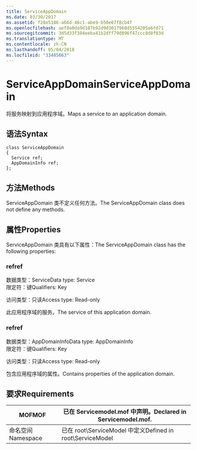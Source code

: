```yaml
---
title: ServiceAppDomain
ms.date: 03/30/2017
ms.assetid: f28e5186-a66d-46c1-abe9-b50e07f8cb4f
ms.openlocfilehash: aef0a0da9d107b92d9d3017968d5554205a6fd71
ms.sourcegitcommit: 3d5d33f384eeba41b2dff79d096f47ccc8d8f03d
ms.translationtype: MT
ms.contentlocale: zh-CN
ms.lasthandoff: 05/04/2018
ms.locfileid: "33485663"
---
```

# <a name="serviceappdomain"></a><span data-ttu-id="dc5cc-102">ServiceAppDomain</span><span class="sxs-lookup"><span data-stu-id="dc5cc-102">ServiceAppDomain</span></span>
<span data-ttu-id="dc5cc-103">将服务映射到应用程序域。</span><span class="sxs-lookup"><span data-stu-id="dc5cc-103">Maps a service to an application domain.</span></span>  
  
## <a name="syntax"></a><span data-ttu-id="dc5cc-104">语法</span><span class="sxs-lookup"><span data-stu-id="dc5cc-104">Syntax</span></span>  
  
```  
class ServiceAppDomain  
{  
  Service ref;  
  AppDomainInfo ref;  
};  
```  
  
## <a name="methods"></a><span data-ttu-id="dc5cc-105">方法</span><span class="sxs-lookup"><span data-stu-id="dc5cc-105">Methods</span></span>  
 <span data-ttu-id="dc5cc-106">ServiceAppDomain 类不定义任何方法。</span><span class="sxs-lookup"><span data-stu-id="dc5cc-106">The ServiceAppDomain class does not define any methods.</span></span>  
  
## <a name="properties"></a><span data-ttu-id="dc5cc-107">属性</span><span class="sxs-lookup"><span data-stu-id="dc5cc-107">Properties</span></span>  
 <span data-ttu-id="dc5cc-108">ServiceAppDomain 类具有以下属性：</span><span class="sxs-lookup"><span data-stu-id="dc5cc-108">The ServiceAppDomain class has the following properties:</span></span>  
  
### <a name="ref"></a><span data-ttu-id="dc5cc-109">ref</span><span class="sxs-lookup"><span data-stu-id="dc5cc-109">ref</span></span>  
 <span data-ttu-id="dc5cc-110">数据类型：Service</span><span class="sxs-lookup"><span data-stu-id="dc5cc-110">Data type: Service</span></span>  
<span data-ttu-id="dc5cc-111">限定符：键</span><span class="sxs-lookup"><span data-stu-id="dc5cc-111">Qualifiers: Key</span></span>  
  
 <span data-ttu-id="dc5cc-112">访问类型：只读</span><span class="sxs-lookup"><span data-stu-id="dc5cc-112">Access type: Read-only</span></span>  
  
 <span data-ttu-id="dc5cc-113">此应用程序域的服务。</span><span class="sxs-lookup"><span data-stu-id="dc5cc-113">The service of this application domain.</span></span>  
  
### <a name="ref"></a><span data-ttu-id="dc5cc-114">ref</span><span class="sxs-lookup"><span data-stu-id="dc5cc-114">ref</span></span>  
 <span data-ttu-id="dc5cc-115">数据类型：AppDomainInfo</span><span class="sxs-lookup"><span data-stu-id="dc5cc-115">Data type: AppDomainInfo</span></span>  
<span data-ttu-id="dc5cc-116">限定符：键</span><span class="sxs-lookup"><span data-stu-id="dc5cc-116">Qualifiers: Key</span></span>  
  
 <span data-ttu-id="dc5cc-117">访问类型：只读</span><span class="sxs-lookup"><span data-stu-id="dc5cc-117">Access type: Read-only</span></span>  
  
 <span data-ttu-id="dc5cc-118">包含应用程序域的属性。</span><span class="sxs-lookup"><span data-stu-id="dc5cc-118">Contains properties of the application domain.</span></span>  
  
## <a name="requirements"></a><span data-ttu-id="dc5cc-119">要求</span><span class="sxs-lookup"><span data-stu-id="dc5cc-119">Requirements</span></span>  
  
|<span data-ttu-id="dc5cc-120">MOF</span><span class="sxs-lookup"><span data-stu-id="dc5cc-120">MOF</span></span>|<span data-ttu-id="dc5cc-121">已在 Servicemodel.mof 中声明。</span><span class="sxs-lookup"><span data-stu-id="dc5cc-121">Declared in Servicemodel.mof.</span></span>|  
|---------|-----------------------------------|  
|<span data-ttu-id="dc5cc-122">命名空间</span><span class="sxs-lookup"><span data-stu-id="dc5cc-122">Namespace</span></span>|<span data-ttu-id="dc5cc-123">已在 root\ServiceModel 中定义</span><span class="sxs-lookup"><span data-stu-id="dc5cc-123">Defined in root\ServiceModel</span></span>|
